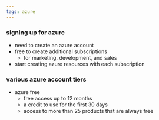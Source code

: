 ```yaml
---
tags: azure
---
```


### signing up for azure
- need to create an azure account
- free to create additional subscriptions
	- for marketing, development, and sales
- start creating azure resources with each subscription

### various azure account tiers
- azure free
	- free access up to 12 months
	- a credit to use for the first 30 days
	- access to more than 25 products that are always free


